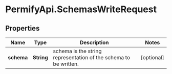 # PermifyApi.SchemasWriteRequest

## Properties

Name | Type | Description | Notes
------------ | ------------- | ------------- | -------------
**schema** | **String** | schema is the string representation of the schema to be written. | [optional] 


